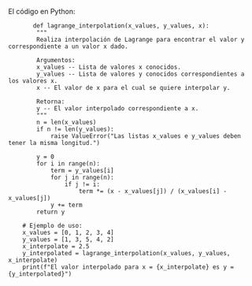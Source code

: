 El código en Python:

           def lagrange_interpolation(x_values, y_values, x):
            """
            Realiza interpolación de Lagrange para encontrar el valor y correspondiente a un valor x dado.
            
            Argumentos:
            x_values -- Lista de valores x conocidos.
            y_values -- Lista de valores y conocidos correspondientes a los valores x.
            x -- El valor de x para el cual se quiere interpolar y.
            
            Retorna:
            y -- El valor interpolado correspondiente a x.
            """
            n = len(x_values)
            if n != len(y_values):
                raise ValueError("Las listas x_values e y_values deben tener la misma longitud.")
        
            y = 0
            for i in range(n):
                term = y_values[i]
                for j in range(n):
                    if j != i:
                        term *= (x - x_values[j]) / (x_values[i] - x_values[j])
                y += term
            return y
        
        # Ejemplo de uso:
        x_values = [0, 1, 2, 3, 4]
        y_values = [1, 3, 5, 4, 2]
        x_interpolate = 2.5
        y_interpolated = lagrange_interpolation(x_values, y_values, x_interpolate)
        print(f"El valor interpolado para x = {x_interpolate} es y = {y_interpolated}")


